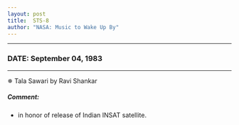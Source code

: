 ```yaml
---
layout: post
title:  STS-8
author: "NASA: Music to Wake Up By"
---
```


----
### DATE: September 04, 1983
----
✵ Tala Sawari by Ravi Shankar

##### Comment:
* in honor of release of Indian INSAT satellite.
